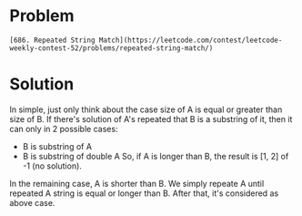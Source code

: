 # Problem
    [686. Repeated String Match](https://leetcode.com/contest/leetcode-weekly-contest-52/problems/repeated-string-match/)

# Solution
In simple, just only think about the case size of A is equal or greater than size of B.
If there's solution of A's repeated that B is a substring of it, then it can only in 2 possible cases:
- B is substring of A
- B is substring of double A
So, if A is longer than B, the result is [1, 2] of -1 (no solution).

In the remaining case, A is shorter than B. We simply repeate A until repeated A string is equal or longer than B. After that, it's considered as above case.
